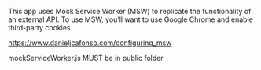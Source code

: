 This app uses Mock Service Worker (MSW) to replicate the functionality of an external API. To use MSW, you’ll want to use Google Chrome and enable third-party cookies.

https://www.danieljcafonso.com/configuring_msw

mockServiceWorker.js MUST be in public folder